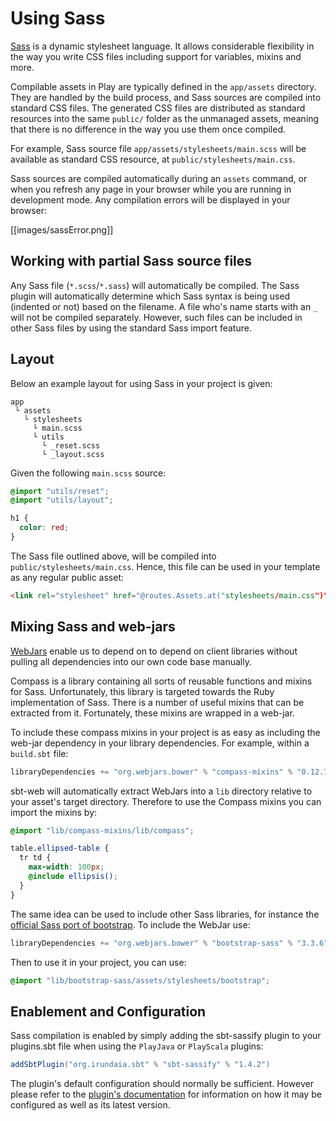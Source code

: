 <!--- Copyright (C) 2009-2016 Typesafe Inc. <http://www.typesafe.com> -->
# Using Sass

[Sass](http://sass-lang.com/) is a dynamic stylesheet language. It allows considerable flexibility in the way you write CSS files including support for variables, mixins and more.

Compilable assets in Play are typically defined in the `app/assets` directory. They are handled by the build process, and Sass sources are compiled into standard CSS files. The generated CSS files are distributed as standard resources into the same `public/` folder as the unmanaged assets, meaning that there is no difference in the way you use them once compiled.

For example, Sass source file `app/assets/stylesheets/main.scss` will be available as standard CSS resource, at `public/stylesheets/main.css`.

Sass sources are compiled automatically during an `assets` command, or when you refresh any page in your browser while you are running in development mode. Any compilation errors will be displayed in your browser:

[[images/sassError.png]]

## Working with partial Sass source files

Any Sass file (`*.scss`/`*.sass`) will automatically be compiled. The Sass plugin will automatically determine which Sass syntax is being used (indented or not) based on the filename. A file who's name starts with an `_` will not be compiled separately. However, such files can be included in other Sass files by using the standard Sass import feature.

## Layout

Below an example layout for using Sass in your project is given:

```
app
 └ assets
   └ stylesheets
     └ main.scss
     └ utils
       └ _reset.scss
       └ _layout.scss
```

Given the following `main.scss` source:

```scss
@import "utils/reset";
@import "utils/layout";

h1 {
  color: red;
}
```

The Sass file outlined above, will be compiled into `public/stylesheets/main.css`. Hence, this file can be used in your template as any regular public asset:

```html
<link rel="stylesheet" href="@routes.Assets.at("stylesheets/main.css")">
```

## Mixing Sass and web-jars

[WebJars](http://www.webjars.org) enable us to depend on to depend on client libraries without pulling all dependencies into our own code base manually.

Compass is a library containing all sorts of reusable functions and mixins for Sass. Unfortunately, this library is targeted towards the Ruby implementation of Sass. There is a number of useful mixins that can be extracted from it. Fortunately, these mixins are wrapped in a web-jar.

To include these compass mixins in your project is as easy as including the web-jar dependency in your library dependencies. For example, within a `build.sbt` file:

```scala
libraryDependencies += "org.webjars.bower" % "compass-mixins" % "0.12.7"
```

sbt-web will automatically extract WebJars into a `lib` directory relative to your asset's target directory. Therefore to use the Compass mixins you can import the mixins by:

```scss
@import "lib/compass-mixins/lib/compass";

table.ellipsed-table {
  tr td {
    max-width: 100px;
    @include ellipsis();
  }
}
```

The same idea can be used to include other Sass libraries, for instance the [official Sass port of bootstrap](https://github.com/twbs/bootstrap-sass). To include the WebJar use:

```scala
libraryDependencies += "org.webjars.bower" % "bootstrap-sass" % "3.3.6"
```

Then to use it in your project, you can use:

```scss
@import "lib/bootstrap-sass/assets/stylesheets/bootstrap";
```

## Enablement and Configuration

Sass compilation is enabled by simply adding the sbt-sassify plugin to your plugins.sbt file when using the `PlayJava` or `PlayScala` plugins:

```scala
addSbtPlugin("org.irundaia.sbt" % "sbt-sassify" % "1.4.2")
```

The plugin's default configuration should normally be sufficient. However please refer to the [plugin's documentation](https://github.com/irundaia/sbt-sassify#options) for information on how it may be configured as well as its latest version.

